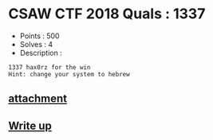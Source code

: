 # CSAW CTF 2018 Quals : 1337

- Points : 500
- Solves : 4
- Description :
```
1337 hax0rz for the win
Hint: change your system to hebrew
```

## [attachment](1337.7z)

## [Write up](writeup.md)
